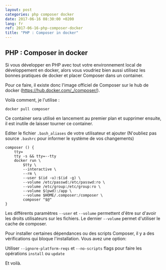 ```yaml
---
layout: post
categories: php composer docker
date: 2017-06-16 08:30:00 +0200
lang: fr
ref: 2017-06-16-php-composer-docker
title: "PHP : Composer in docker"
---
```


## PHP : Composer in docker

Si vous développer en PHP avec tout votre environnement local de développement
en docker, alors vous voudriez bien aussi utilisez les bonnes pratiques de
docker et placer Composer dans un container.

Pour ce faire, il existe donc l'image officiel de Composer sur le hub de docker (https://hub.docker.com/_/composer/).

Voilà comment, je l'utilise :

`docker pull composer`

Ce container sera utilisé en lancement au premier plan et supprimer ensuite, il est inutile de laisser tourner ce container.

Editer le fichier `.bash_aliases` de votre utilisateur et ajouter (N'oubliez pas source `.bashrc` pour informer le système de vos changements)

```
composer () {
    tty=
    tty -s && tty=--tty
    docker run \
        $tty \
        --interactive \
        --rm \
        --user $(id -u):$(id -g) \
        --volume /etc/passwd:/etc/passwd:ro \
        --volume /etc/group:/etc/group:ro \
        --volume $(pwd):/app \
        --volume $HOME/.composer:/composer \
        composer "$@"
}
```

Les différents paramètres `--user` et `--volume` permettent d'être sur d'avoir les droits utilisateurs sur les fichiers. Le dernier `--volume` permet d'utiliser le cache de composer.

Pour installer certaines dépendances ou des scripts Composer, il y a des vérifications qui bloque l'installation. Vous avez une option:

Utiliser `--ignore-platform-reqs` et `--no-scripts` flags pour faire les opérations `install` ou `update`

Et voilà.
